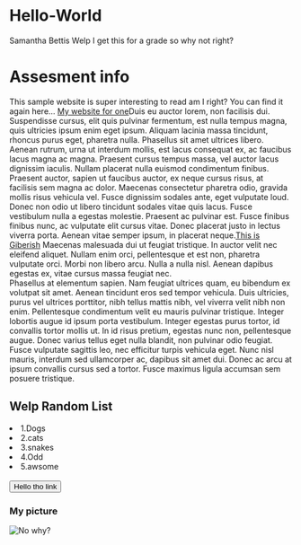 # Hello-World
Samantha Bettis
Welp I get this for a grade so why not right?

<!DOCTTYPE html>
<html>
<head>
<title>Website Assesment uno</title>
</head>
<body>
<h1>Assesment info</h1>
<p>This sample website is super interesting to read am I right? You can find it again here... 
<a href="file:///C:/Users/samantha/Desktop/Website%20XD/index.html">My website for one</a>Duis eu auctor lorem, non facilisis dui. Suspendisse cursus, elit quis pulvinar fermentum, est nulla tempus magna, quis ultricies ipsum enim eget ipsum. Aliquam lacinia massa tincidunt, rhoncus purus eget, pharetra nulla. Phasellus sit amet ultrices libero. Aenean rutrum, urna ut interdum mollis, est lacus consequat ex, ac faucibus lacus magna ac magna. Praesent cursus tempus massa, vel auctor lacus dignissim iaculis. Nullam placerat nulla euismod condimentum finibus. Praesent auctor, sapien ut faucibus auctor, ex neque cursus risus, at facilisis sem magna ac dolor. Maecenas consectetur pharetra odio, gravida mollis risus vehicula vel. Fusce dignissim sodales ante, eget vulputate loud.
<br>
Donec non odio ut libero tincidunt sodales vitae quis lacus. Fusce vestibulum nulla a egestas molestie. Praesent ac pulvinar est. Fusce finibus finibus nunc, ac vulputate elit cursus vitae. Donec placerat justo in lectus viverra porta. Aenean vitae semper ipsum, in placerat neque.<a href="https://www.lipsum.com/feed/html">This is Giberish</a> Maecenas malesuada dui ut feugiat tristique. In auctor velit nec eleifend aliquet. Nullam enim orci, pellentesque et est non, pharetra vulputate orci. Morbi non libero arcu. Nulla a nulla nisl. Aenean dapibus egestas ex, vitae cursus massa feugiat nec.
<br>
Phasellus at elementum sapien. Nam feugiat ultrices quam, eu bibendum ex volutpat sit amet. Aenean tincidunt eros sed tempor vehicula. Duis ultricies, purus vel ultrices porttitor, nibh tellus mattis nibh, vel viverra velit nibh non enim. Pellentesque condimentum velit eu mauris pulvinar tristique. Integer lobortis augue id ipsum porta vestibulum. Integer egestas purus tortor, id convallis tortor mollis ut. In id risus pretium, egestas nunc non, pellentesque augue. Donec varius tellus eget nulla blandit, non pulvinar odio feugiat. Fusce vulputate sagittis leo, nec efficitur turpis vehicula eget. Nunc nisl mauris, interdum sed ullamcorper ac, dapibus sit amet dui. Donec ac arcu at ipsum convallis cursus sed a tortor. Fusce maximus ligula accumsan sem posuere tristique.</p>
<h2>Welp Random List</h2>
<li>1.Dogs</li>
<li>2.cats</li>
<li>3.snakes</li>
<li>4.Odd</li>
<li>5.awsome</li>
<br>
<a href="file:///C:/Users/samantha/Desktop/Website%20XD/index.html"><button>Hello tho link</button></a>
<h3>My picture</h3>
<img src="2F7E462600000578-3366348-image-m-60_1450476645556.jpg"alt="No why?">
</body>
</html>
